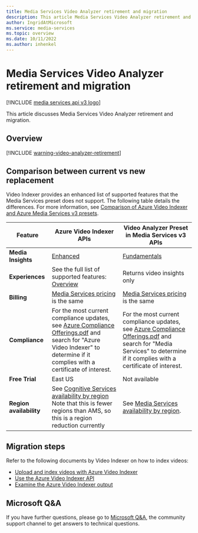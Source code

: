 ```yaml
---
title: Media Services Video Analyzer retirement and migration
description: This article Media Services Video Analyzer retirement and migration.
author: IngridAtMicrosoft
ms.service: media-services
ms.topic: overview
ms.date: 10/11/2022
ms.author: inhenkel
---
```


# Media Services Video Analyzer retirement and migration

[!INCLUDE [media services api v3 logo](./includes/v3-hr.md)]

This article discusses Media Services Video Analyzer retirement and migration.

## Overview

[!INCLUDE [warning-video-analyzer-retirement](includes/warning-video-analyzer-retirement.md)]

## Comparison between current vs new replacement

Video Indexer provides an enhanced list of supported features that the Media Services preset does not support. The following table details the differences. For more information, see [Comparison of Azure Video Indexer and Azure Media Services v3 presets](/azure/azure-video-indexer/compare-video-indexer-with-media-services-presets).

| **Feature** | **Azure Video Indexer APIs** | **Video Analyzer Preset in Media Services v3 APIs** |
|-------------|------------------------------|-----------------------------------------------------|
| **Media Insights** | [Enhanced](/azure/azure-video-indexer/video-indexer-output-json-v2) | [Fundamentals](/azure/media-services/latest/analyze-video-audio-files-concept) |
| **Experiences**    | See the full list of supported features: [Overview](/azure/azure-video-indexer/video-indexer-overview) | Returns video insights only |
| **Billing** | [Media Services pricing](https://azure.microsoft.com/pricing/details/media-services/#analytics) is the same  | [Media Services pricing](https://azure.microsoft.com/pricing/details/media-services/#analytics) is the same |
| **Compliance**          | For the most current compliance updates, see [Azure Compliance Offerings.pdf](https://gallery.technet.microsoft.com/Overview-of-Azure-c1be3942/file/178110/23/Microsoft%20Azure%20Compliance%20Offerings.pdf) and search for "Azure Video Indexer" to determine if it complies with a certificate of interest. | For the most current compliance updates, see [Azure Compliance Offerings.pdf](https://gallery.technet.microsoft.com/Overview-of-Azure-c1be3942/file/178110/23/Microsoft%20Azure%20Compliance%20Offerings.pdf) and search for "Media Services" to determine if it complies with a certificate of interest. |
| **Free Trial** | East US | Not available |
| **Region availability** | See [Cognitive Services availability by region](https://azure.microsoft.com/global-infrastructure/services/?products=cognitive-services) Note that this is fewer regions than AMS, so this is a region reduction currently | See [Media Services availability by region](https://azure.microsoft.com/global-infrastructure/services/?products=media-services). |

## Migration steps

Refer to the following documents by Video Indexer on how to index videos:

- [Upload and index videos with Azure Video Indexer](/azure/azure-video-indexer/upload-index-videos?tabs=With-classic-account)
- [Use the Azure Video Indexer API](/azure/azure-video-indexer/video-indexer-use-apis)
- [Examine the Azure Video Indexer output](/azure/azure-video-indexer/video-indexer-output-json-v2)

## Microsoft Q&A

If you have further questions, please go to [Microsoft Q&A](https://aka.ms/azureqa), the community support channel to get
answers to technical questions.
